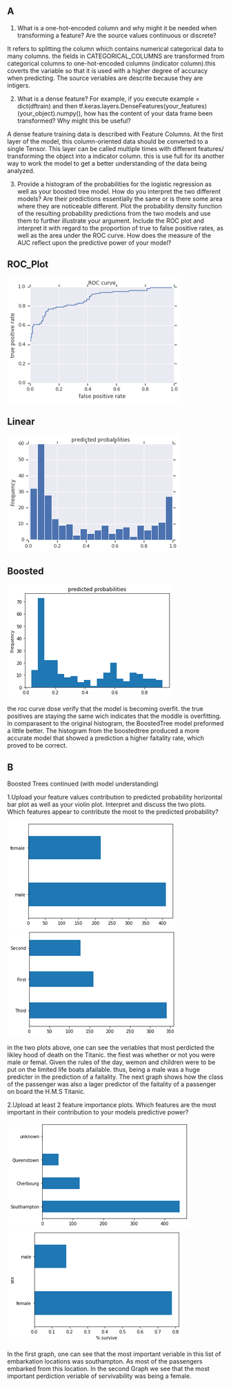 ## A
1. What is a one-hot-encoded column and why might it be needed when transforming a feature?  Are the source values continuous or discrete?

It refers to splitting the column which contains numerical categorical data to many columns. the fields in CATEGORICAL_COLUMNS are transformed from categorical columns to one-hot-encoded columns (indicator column).this coverts the variable so that it is used with a higher degree of accuracy when predicting. The source veriables are descrite because they are intigers.

2. What is a dense feature?  For example, if you execute example = dict(dftrain) and then tf.keras.layers.DenseFeatures(your_features)(your_object).numpy(), how has the content of your data frame been transformed?  Why might this be useful?

A dense feature training data is described with Feature Columns. At the first layer of the model, this column-oriented data should be converted to a single Tensor.
This layer can be called multiple times with different features/ transforming the object into a indicator column. this is use full for its another way to work the model to get a better understanding of the data being analyzed.


3. Provide a histogram of the probabilities for the logistic regression as well as your boosted tree model.  How do you interpret the two different models?  Are their predictions essentially the same or is there some area where they are noticeable different.  Plot the probability density function of the resulting probability predictions from the two models and use them to further illustrate your argument.  Include the ROC plot and interpret it with regard to the proportion of true to false positive rates, as well as the area under the ROC curve.  How does the measure of the AUC reflect upon the predictive power of your model?

## ROC_Plot

![Roc_plt](https://github.com/Acejv21/Ace_Code/blob/master/Roc_plt.png?raw=true_)

## Linear
![Pic_July_22](https://github.com/Acejv21/Ace_Code/blob/master/Pic_July_22.png?raw=true)

## Boosted
![Other_Hist](https://github.com/Acejv21/Ace_Code/blob/master/Other_Hist.png?raw=true)

the roc curve dose verify that the model is becoming overfit. the true positives are staying the same wich indicates that the moddle is overfitting. 
In comparasent to the original histogram, the BoostedTree model preformed a little better. The histogram from the boostedtree produced a more accurate model that showed a prediction a higher faitality rate, which proved to be correct.



## B

Boosted Trees continued (with model understanding)

1.Upload your feature values contribution to predicted probability horizontal bar plot as well as your violin plot. Interpret and discuss the two plots.  Which features appear to contribute the most to the predicted probability?

![Value_1](https://github.com/Acejv21/Ace_Code/blob/master/Value_1.png?raw=true)
![Value_2](https://github.com/Acejv21/Ace_Code/blob/master/Value_2.png?raw=true)

in the two plots above, one can see the veriables that  most perdicted the likley hood  of death on the Titanic. the fiest was whether or not you were male or femal. Given the rules of the day, wemon and children were to be put on the limited life boats afailable. thus, being a male was a huge predicter in the prediction of a faitality. The next graph  shows how the class of the passenger was also a lager predictor of the faitality of a passenger on board the H.M.S Titanic.

2.Upload at least 2 feature importance plots.  Which features are the most important in their contribution to your models predictive power?

![Value_3](https://github.com/Acejv21/Ace_Code/blob/master/Value_3.png?raw=true)
![value_4](https://github.com/Acejv21/Ace_Code/blob/master/value_4.png?raw=true)

In the first graph, one can see that the most important veriable in this list of embarkation locations was southampton. As most of the passengers embarked from this location.
In the second Graph  we see that the most important perdiction veriable  of servivability was being a female.


